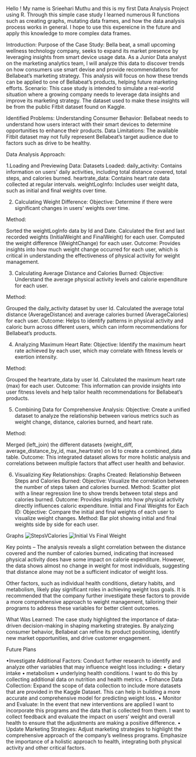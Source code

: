Hello ! My name is Srieehari Muthu and this is my first Data Analysis Project using R. Through this simple case study I learned numerous R functions such as creating graphs, mutating data frames, and how the data analysis process works in general. I hope to use this expereicne in the future and apply this knowledge to more complex data frames. 

Introduction:
Purpose of the Case Study: Bella beat, a small upcoming wellness technology company, seeks to expand its market presence by leveraging insights from smart device usage data. As a Junior Data analyst on the marketing analytics team, I will analyze this data to discover trends on how consumers use smart devise and provide recommendations for Bellabeat’s marketing strategy.  This analysis will focus on how these trends can be applied to one of Bellabeat’s products, helping future marketing efforts.
Scenario: This case study is intended to simulate a real-world situation where a growing company needs to leverage data insights and improve its marketing strategy. The dataset used to make these insights will be from the public Fitbit dataset found on Kaggle. 

Identified Problems:
Understanding Consumer Behavior: Bellabeat needs to understand how users interact with their smart devices to determine opportunities to enhance their products.
Data Limitations: The available Fitbit dataset may not fully represent Bellabeat’s target audience due to factors such as drive to be healthy.


Data Analysis Approach:

1.Loading and Previewing Data:
Datasets Loaded:
daily_activity: Contains information on users' daily activities, including total distance covered, total steps, and calories burned.
heartrate_data: Contains heart rate data collected at regular intervals.
weightLogInfo: Includes user weight data, such as initial and final weights over time.

2. Calculating Weight Difference:
Objective: Determine if there were significant changes in users' weights over time.

Method:

Sorted the weightLogInfo data by Id and Date.
Calculated the first and last recorded weights (InitialWeight and FinalWeight) for each user.
Computed the weight difference (WeightChange) for each user.
Outcome: Provides insights into how much weight change occurred for each user, which is critical in understanding the effectiveness of physical activity for weight management.

3. Calculating Average Distance and Calories Burned:
Objective: Understand the average physical activity levels and calorie expenditure for each user.

Method:

Grouped the daily_activity dataset by user Id.
Calculated the average total distance (AverageDistance) and average calories burned (AverageCalories) for each user.
Outcome: Helps to identify patterns in physical activity and caloric burn across different users, which can inform recommendations for Bellabeat’s products.

4. Analyzing Maximum Heart Rate:
Objective: Identify the maximum heart rate achieved by each user, which may correlate with fitness levels or exertion intensity.

Method:

Grouped the heartrate_data by user Id.
Calculated the maximum heart rate (max) for each user.
Outcome: This information can provide insights into user fitness levels and help tailor health recommendations for Bellabeat’s products.

5. Combining Data for Comprehensive Analysis:
Objective: Create a unified dataset to analyze the relationship between various metrics such as weight change, distance, calories burned, and heart rate.

Method:

Merged (left_join) the different datasets (weight_diff, average_distance_by_id, max_heartrate) on Id to create a combined_data table.
Outcome: This integrated dataset allows for more holistic analysis and correlations between multiple factors that affect user health and behavior.

6. Visualizing Key Relationships:
Graphs Created:
Relationship Between Steps and Calories Burned:
Objective: Visualize the correlation between the number of steps taken and calories burned.
Method: Scatter plot with a linear regression line to show trends between total steps and calories burned.
Outcome: Provides insights into how physical activity directly influences caloric expenditure.
Initial and Final Weights for Each ID:
Objective: Compare the initial and final weights of each user to visualize weight changes.
Method: Bar plot showing initial and final weights side by side for each user.




Graphs 
![StepsVCalories](https://github.com/user-attachments/assets/5a8123c7-d8ff-494e-96d6-1ff61adc9a34)
![Initial Vs Final Weight](https://github.com/user-attachments/assets/da80561b-93c8-4e13-b1ff-9d86630f8fcd)

Key points –
The analysis reveals a slight correlation between the distance covered and the number of calories burned, indicating that increased physical activity does have some impact on calorie expenditure. However, the data shows almost no change in weight for most individuals, suggesting that distance alone may not be a sufficient indicator of weight loss. 

Other factors, such as individual health conditions, dietary habits, and metabolism, likely play significant roles in achieving weight loss goals. It is recommended that the company further investigate these factors to provide a more comprehensive approach to weight management, tailoring their programs to address these variables for better client outcomes.



What Was Learned: The case study highlighted the importance of data-driven decision-making in shaping marketing strategies. By analyzing consumer behavior, Bellabeat can refine its product positioning, identify new market opportunities, and drive customer engagement.

Future Plans

 •Investigate Additional Factors: Conduct further research to identify and analyze other variables that may influence weight loss including:
•	dietary intake
•	metabolism
•	underlying health conditions. 
I want to do this by collecting additional data on nutrition and health metrics.
•  Enhance Data Collection: Expand the scope of data collection to include more datasets that are provided in the Kaggle Dataset. This can help in building a more accurate and comprehensive model for predicting weight loss.
•  Monitor and Evaluate: In the event that new interventions are applied I want to incorporate this programs and the data that is collected from them. I want to collect feedback and evaluate the impact on users’ weight and overall health to ensure that the adjustments are making a positive difference.
•  Update Marketing Strategies: Adjust marketing strategies to highlight the comprehensive approach of the company’s wellness programs. Emphasize the importance of a holistic approach to health, integrating both physical activity and other critical factors.

